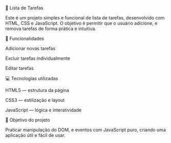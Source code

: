 📝 Lista de Tarefas

Este é um projeto simples e funcional de lista de tarefas, desenvolvido com HTML, CSS e JavaScript.
O objetivo é permitir que o usuário adicione, e remova tarefas de forma prática e intuitiva.

🚀 Funcionalidades

Adicionar novas tarefas

Excluir tarefas individualmente

Editar tarefas 

💻 Tecnologias utilizadas

HTML5 — estrutura da página

CSS3 — estilização e layout

JavaScript — lógica e interatividade

🎯 Objetivo do projeto

Praticar manipulação do DOM, e eventos com JavaScript puro, criando uma aplicação útil e fácil de usar.
